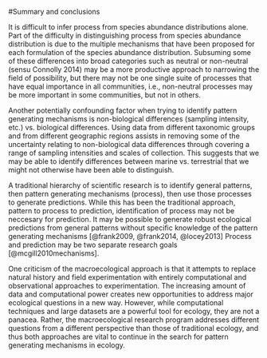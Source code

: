 #Summary and conclusions

It is difficult to infer process from species abundance distributions alone.  Part of the difficulty in distinguishing process from species abundance distribution is due to the multiple mechanisms that have been proposed for each formulation of the species abundance distribution.  Subsuming some of these differences into broad categories such as neutral or non-neutral (sensu Connolly 2014) may be a more productive approach to narrowing the field of possibility, but there may not be one single suite of processes that have equal importance in all communities, i.e., non-neutral processes may be more important in some communities, but not in others.

Another potentially confounding factor when trying to identify pattern generating mechanisms is non-biological differences (sampling intensity, etc.) vs. biological differences.  Using data from different taxonomic groups and from different geographic regions assists in removing some of the uncertainty relating to non-biological data differences through covering a range of sampling intensities and scales of collection.   This suggests that we may be able to identify differences between marine vs. terrestrial that we might not otherwise have been able to distinguish.


A traditional hierarchy of scientific research is to identify general patterns, then pattern generating mechanisms (process), then use those processes to generate predictions.  While this has been the traditional approach, pattern to process to prediction, identification of process may not be neccesary for prediction.  It may be possible to generate robust ecological predictions from general patterns without specific knowledge of the pattern generating mechanisms [@frank2009, @frank2014, @locey2013]  Process and prediction may be two separate research goals [@mcgill2010mechanisms].

One criticism of the macroecological approach is that it attempts to replace natural history and field experimentation with entirely computational and observational approaches to experimentation. The increasing amount of data and computational power creates new opportunities to address major ecological questions in a new way. However, while computational techniques and large datasets are a powerful tool for ecology, they are not a panacea. Rather, the macroecological research program addresses different questions from a different perspective than those of traditional ecology, and thus both approaches are vital to continue in the search for pattern generating mechanisms in ecology.    

